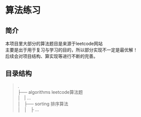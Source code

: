 # 算法练习

## 简介  
本项目里大部分的算法题目是来源于leetcode网站  
主要是出于用于复习与学习的目的，所以部分实现不一定是最优解！   
后续会对项目结构、算实现等进行不断的完善。  

## 目录结构
> .    
├── algorithms  leetcode算法题  
│   | ...     
│   ├── sorting   排序算法  
│   │   ├ ...  
